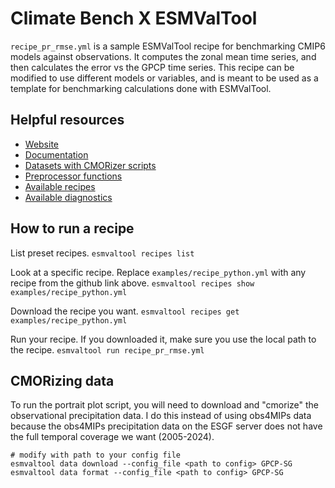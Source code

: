# Climate Bench X ESMValTool
`recipe_pr_rmse.yml` is a sample ESMValTool recipe for benchmarking CMIP6 models against observations. It computes the zonal mean time series, and then calculates the error vs the GPCP time series. This recipe can be modified to use different models or variables, and is meant to be used as a template for benchmarking calculations done with ESMValTool. 


## Helpful resources
- [Website](https://esmvaltool.org/)
- [Documentation](https://docs.esmvaltool.org/en/latest/)
- [Datasets with CMORizer scripts](https://docs.esmvaltool.org/en/latest/input.html#supported-datasets-for-which-a-cmorizer-script-is-available)
- [Preprocessor functions](https://docs.esmvaltool.org/projects/ESMValCore/en/latest/api/esmvalcore.preprocessor.html)
- [Available recipes](https://github.com/ESMValGroup/ESMValTool/tree/main/esmvaltool/recipes)
- [Available diagnostics](https://github.com/ESMValGroup/ESMValTool/tree/main/esmvaltool/diag_scripts)

## How to run a recipe
List preset recipes.
`esmvaltool recipes list`

Look at a specific recipe. Replace `examples/recipe_python.yml` with any recipe from the github link above.
`esmvaltool recipes show examples/recipe_python.yml`

Download the recipe you want.
`esmvaltool recipes get examples/recipe_python.yml`

Run your recipe. If you downloaded it, make sure you use the local path to the recipe. 
`esmvaltool run recipe_pr_rmse.yml`

## CMORizing data
To run the portrait plot script, you will need to download and "cmorize" the observational precipitation data. I do this instead of using obs4MIPs data because the obs4MIPs precipitation data on the ESGF server does not have the full temporal coverage we want (2005-2024).
```
# modify with path to your config file
esmvaltool data download --config_file <path to config> GPCP-SG
esmvaltool data format --config_file <path to config> GPCP-SG
```